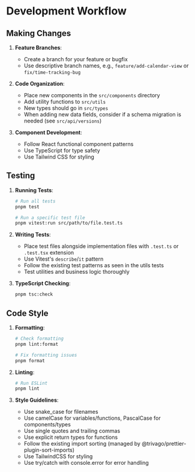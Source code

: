 # Development Workflow

## Making Changes

1. **Feature Branches**:
   - Create a branch for your feature or bugfix
   - Use descriptive branch names, e.g., `feature/add-calendar-view` or `fix/time-tracking-bug`

2. **Code Organization**:
   - Place new components in the `src/components` directory
   - Add utility functions to `src/utils`
   - New types should go in `src/types`
   - When adding new data fields, consider if a schema migration is needed (see `src/api/versions`)

3. **Component Development**:
   - Follow React functional component patterns
   - Use TypeScript for type safety
   - Use Tailwind CSS for styling

## Testing

1. **Running Tests**:
   ```bash
   # Run all tests
   pnpm test
   
   # Run a specific test file
   pnpm vitest:run src/path/to/file.test.ts
   ```

2. **Writing Tests**:
   - Place test files alongside implementation files with `.test.ts` or `.test.tsx` extension
   - Use Vitest's `describe`/`it` pattern
   - Follow the existing test patterns as seen in the utils tests
   - Test utilities and business logic thoroughly

3. **TypeScript Checking**:
   ```bash
   pnpm tsc:check
   ```

## Code Style

1. **Formatting**:
   ```bash
   # Check formatting
   pnpm lint:format
   
   # Fix formatting issues
   pnpm format
   ```

2. **Linting**:
   ```bash
   # Run ESLint
   pnpm lint
   ```

3. **Style Guidelines**:
   - Use snake_case for filenames
   - Use camelCase for variables/functions, PascalCase for components/types
   - Use single quotes and trailing commas
   - Use explicit return types for functions
   - Follow the existing import sorting (managed by @trivago/prettier-plugin-sort-imports)
   - Use TailwindCSS for styling
   - Use try/catch with console.error for error handling